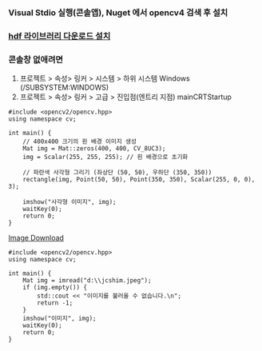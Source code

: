 ### Visual Stdio 실행(콘솔앱), Nuget 에서 opencv4 검색 후 설치
### [hdf 라이브러리 다운로드 설치](https://support.hdfgroup.org/releases/hdf5/v1_14/v1_14_6/downloads/index.html)

### 콘솔창 없애려면
1. 프로젝트 > 속성> 링커 > 시스템 > 하위 시스템 Windows (/SUBSYSTEM:WINDOWS)
2. 프로젝트 > 속성> 링커 > 고급 > 진입점(엔트리 지점) mainCRTStartup

```
#include <opencv2/opencv.hpp>
using namespace cv;

int main() {
    // 400x400 크기의 흰 배경 이미지 생성
    Mat img = Mat::zeros(400, 400, CV_8UC3);
    img = Scalar(255, 255, 255); // 흰 배경으로 초기화

    // 파란색 사각형 그리기 (좌상단 (50, 50), 우하단 (350, 350))
    rectangle(img, Point(50, 50), Point(350, 350), Scalar(255, 0, 0), 3);

    imshow("사각형 이미지", img);
    waitKey(0);
    return 0;
}
```

[Image Download](https://raw.githubusercontent.com/jcshim/img/refs/heads/main/jcshim.jpg)
```
#include <opencv2/opencv.hpp>
using namespace cv;

int main() {
    Mat img = imread("d:\\jcshim.jpeg"); 
    if (img.empty()) {
        std::cout << "이미지를 불러올 수 없습니다.\n";
        return -1;
    }
    imshow("이미지", img);
    waitKey(0);
    return 0;
}
```
